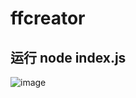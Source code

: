 # ffcreator

## 运行 node index.js

![image](https://user-images.githubusercontent.com/29519507/221748350-01f169e4-5e3d-4c1a-bc25-14aa97583978.png)
